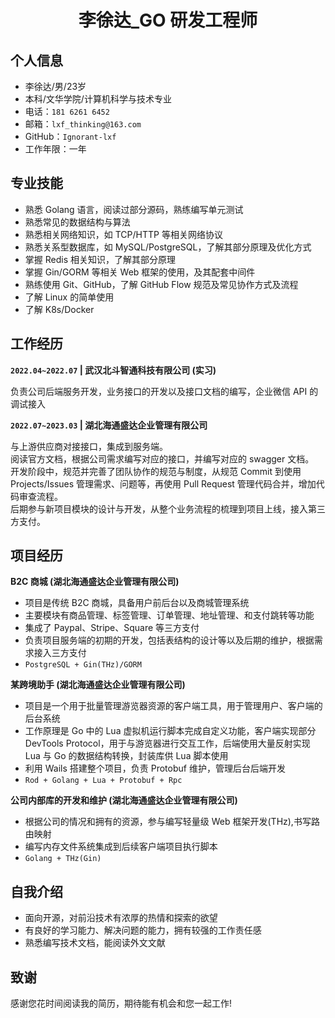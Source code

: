  <center>
     <h1>李徐达_GO 研发工程师</h1>
 </center>

## 个人信息

* 李徐达/男/23岁
* 本科/文华学院/计算机科学与技术专业
* 电话：```181 6261 6452```
* 邮箱：```lxf_thinking@163.com```
* GitHub：```Ignorant-lxf```
* 工作年限：一年

## 专业技能     

* 熟悉 Golang 语言，阅读过部分源码，熟练编写单元测试
* 熟悉常见的数据结构与算法
* 熟悉相关网络知识，如 TCP/HTTP 等相关网络协议
* 熟悉关系型数据库，如 MySQL/PostgreSQL，了解其部分原理及优化方式
* 掌握 Redis 相关知识，了解其部分原理
* 掌握 Gin/GORM 等相关 Web 框架的使用，及其配套中间件
* 熟练使用 Git、GitHub，了解 GitHub Flow 规范及常见协作方式及流程
* 了解 Linux 的简单使用
* 了解 K8s/Docker

## 工作经历

**```2022.04~2022.07``` | 武汉北斗智通科技有限公司 (实习)**  

负责公司后端服务开发，业务接口的开发以及接口文档的编写，企业微信 API 的调试接入

**```2022.07~2023.03``` | 湖北海通盛达企业管理有限公司**   

与上游供应商对接接口，集成到服务端。   
阅读官方文档，根据公司需求编写对应的接口，并编写对应的 swagger 文档。   
开发阶段中，规范并完善了团队协作的规范与制度，从规范 Commit 到使用 Projects/Issues 管理需求、问题等，再使用 Pull Request 管理代码合并，增加代码审查流程。   
后期参与新项目模块的设计与开发，从整个业务流程的梳理到项目上线，接入第三方支付。

## 项目经历

**B2C 商城 (湖北海通盛达企业管理有限公司)**
   * 项目是传统 B2C 商城，具备用户前后台以及商城管理系统
   * 主要模块有商品管理、标签管理、订单管理、地址管理、和支付跳转等功能
   * 集成了 Paypal、Stripe、Square 等三方支付
   * 负责项目服务端的初期的开发，包括表结构的设计等以及后期的维护，根据需求接入三方支付
   * ```PostgreSQL + Gin(THz)/GORM```

**某跨境助手 (湖北海通盛达企业管理有限公司)**   
   * 项目是一个用于批量管理游览器资源的客户端工具，用于管理用户、客户端的后台系统
   * 工作原理是 Go 中的 Lua 虚拟机运行脚本完成自定义功能，客户端实现部分 DevTools Protocol，用于与游览器进行交互工作，后端使用大量反射实现 Lua 与 Go 的数据结构转换，封装库供 Lua 脚本使用
   * 利用 Wails 搭建整个项目，负责 Protobuf 维护，管理后台后端开发
   * ```Rod + Golang + Lua + Protobuf + Rpc```   

**公司内部库的开发和维护 (湖北海通盛达企业管理有限公司)**
   * 根据公司的情况和拥有的资源，参与编写轻量级 Web 框架开发(THz),书写路由映射
   * 编写内存文件系统集成到后续客户端项目执行脚本
   * ```Golang + THz(Gin)```

## 自我介绍

* 面向开源，对前沿技术有浓厚的热情和探索的欲望
* 有良好的学习能力、解决问题的能力，拥有较强的工作责任感
* 熟悉编写技术文档，能阅读外文文献

## 致谢

感谢您花时间阅读我的简历，期待能有机会和您一起工作!